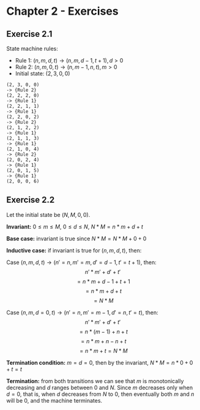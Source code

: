 # Chapter 2 - Exercises

## Exercise 2.1

State machine rules:

- Rule 1: $(n, m, d, t) \rightarrow (n, m, d - 1, t + 1),\,d > 0$
- Rule 2: $(n, m, 0, t) \rightarrow (n, m - 1, n, t),\,m > 0$
- Initial state: $(2, 3, 0, 0)$

```
(2, 3, 0, 0)
-> {Rule 2}
(2, 2, 2, 0)
-> {Rule 1}
(2, 2, 1, 1)
-> {Rule 1}
(2, 2, 0, 2)
-> {Rule 2}
(2, 1, 2, 2)
-> {Rule 1}
(2, 1, 1, 3)
-> {Rule 1}
(2, 1, 0, 4)
-> {Rule 2}
(2, 0, 2, 4)
-> {Rule 1}
(2, 0, 1, 5)
-> {Rule 1}
(2, 0, 0, 6)
```
## Exercise 2.2

Let the initial state be $(N, M, 0, 0)$.

**Invariant:** $0 \leq m \leq M$, $0 \leq d \leq N$, $N*M = n*m + d + t$

**Base case:** invariant is true since $N*M = N*M + 0 + 0$

**Inductive case:** if invariant is true for $(n, m, d, t)$, then:

Case $(n, m, d, t) \rightarrow (n'=n, m'=m, d'=d-1, t'=t + 1)$, then:
$$n'*m' + d' + t'$$
$$= n*m + d - 1 + t + 1$$
$$= n*m + d + t$$
$$= N*M$$

Case $(n, m, d=0, t) \rightarrow (n'=n, m'=m-1, d'=n, t'=t)$, then:
$$n'*m' + d' + t'$$
$$= n*(m-1) + n + t$$
$$= n*m + n - n + t$$
$$= n*m + t = N*M$$

**Termination condition:** $m = d = 0$, then by the invariant, $N*M = n*0 + 0 + t = t$

**Termination:** from both transitions we can see that $m$ is monotonically decreasing and $d$ ranges between $0$ and $N$. Since $m$ decreases only when $d = 0$, that is, when $d$ decreases from $N$ to $0$, then eventually both $m$ and $n$ will be $0$, and the machine terminates.